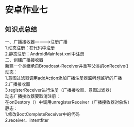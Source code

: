 安卓作业七
===========
知识点总结<br>
-----------

一、广播接收器————>注册广播<br>
1.动态注册：在代码中注册<br>
2.静态注册：AndroidMainfest.xml中注册<br>
二、创建广播接收器<br>
新建一个类继承自Broadcast-Receiver并重写父类的onReceive()<br>
动态：<br>
1.意图过滤器调用addAction添加广播注册器监听想监听的广播<br>
2.广播接收器<br>
3.registerReceiver进行注册（广播接收器、意图过滤器）<br>
动态广播接收器要取消注册：<br>
在onDestory（）中调用unregisterReceiver（广播接收器对象名）<br>
静态：<br>
1.修改BootCompleteReceiver中的代码<br>
2.receiver、intentfiter<br>




